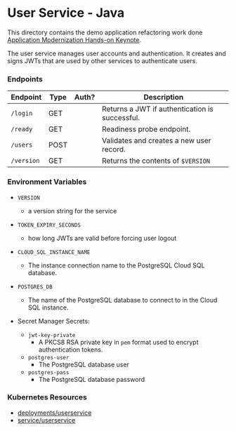 # User Service - Java

This directory contains the demo application refactoring work done [Application Modernization Hands-on Keynote](https://cloud.withgoogle.com/next/sf/sessions?session=GENKEY02#application-modernization).

The user service manages user accounts and authentication. 
It creates and signs JWTs that are used by other services to authenticate users.

### Endpoints

| Endpoint            | Type  | Auth? | Description                                                      |
| ------------------- | ----- | ----- | ---------------------------------------------------------------- |
| `/login`            | GET   |       |  Returns a JWT if authentication is successful.                  |
| `/ready`            | GET   |       |  Readiness probe endpoint.                                       |
| `/users`            | POST  |       |  Validates and creates a new user record.                        |
| `/version`          | GET   |       |  Returns the contents of `$VERSION`                              |

### Environment Variables

- `VERSION`
  - a version string for the service
- `TOKEN_EXPIRY_SECONDS`
  - how long JWTs are valid before forcing user logout
- `CLOUD_SQL_INSTANCE_NAME`
  - The instance connection name to the PostgreSQL Cloud SQL database.
- `POSTGRES_DB`
  - The name of the PostgreSQL database to connect to in the Cloud SQL instance.

- Secret Manager Secrets:
  - `jwt-key-private`
    - A PKCS8 RSA private key in `pem` format used to encrypt authentication tokens.
  - `postgres-user`
    - The PostgreSQL database user
  - `postgres-pass`
    - The PostgreSQL database password
    
### Kubernetes Resources

- [deployments/userservice](/kubernetes-manifests/userservice.yaml)
- [service/userservice](/kubernetes-manifests/userservice.yaml)
